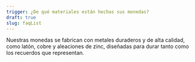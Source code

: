 ```yaml
---
trigger: ¿De qué materiales están hechas sus monedas?
draft: true
slug: faqList
---
```


Nuestras monedas se fabrican con metales duraderos y de alta calidad, como latón, cobre y aleaciones de zinc, diseñadas para durar tanto como los recuerdos que representan.